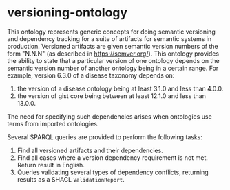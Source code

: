 # versioning-ontology
This ontology represents generic concepts for doing semantic versioning and dependency tracking for a suite of artifacts for semantic systems in production.  Versioned artifacts are given semantic version numbers of the form "N.N.N" (as described in https://semver.org/). This ontology provides the ability to state that a particular version of one ontology depends on the semantic version number of another ontology being in a certain range.  For example, version 6.3.0 of a disease taxonomy depends on:
1. the version of a disease ontology being at least 3.1.0 and less than 4.0.0.
2. the version of gist core being between at least 12.1.0 and less than 13.0.0.

The need for specifying such dependencies arises when ontologies use terms from imported ontologies.

Several SPARQL queries are provided to perform the following tasks:
1. Find all versioned artifacts and their dependencies.
2. Find all cases where a version dependency requirement is not met. Return result in English.
3. Queries validating several types of dependency conflicts, returning results as a SHACL `ValidationReport`.
